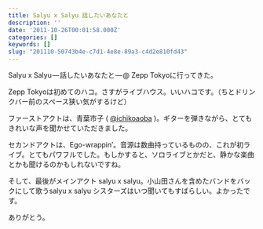 ```yaml
---
title: Salyu x Salyu 話したいあなたと
description: ''
date: '2011-10-26T00:01:58.000Z'
categories: []
keywords: []
slug: "201110-50743b4e-c7d1-4e8e-89a3-c4d2e810fd43"
---
```

Salyu x Salyu — 話したいあなたと — @ Zepp Tokyoに行ってきた。

Zepp Tokyoは初めてのハコ。さすがライブハウス。いいハコです。（ちとドリンクバー前のスペース狭い気がするけど）

ファーストアクトは、青葉市子 ( [@ichikoaoba](http://twitter.com/#!/ichikoaoba) )。ギターを弾きながら、とてもきれいな声を聞かせていただきました。

セカンドアクトは、Ego-wrappin’。音源は数曲持っているものの、これが初ライブ。とてもパワフルでした。もしかすると、ソロライブとかだと、静かな楽曲とかも聞けるのかもしれないですね。

そして、最後がメインアクト salyu x salyu。小山田さんを含めたバンドをバックにして歌うsalyu x salyu シスターズはいつ聞いてもすばらしい。よかったです。

ありがとう。